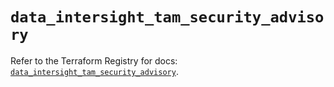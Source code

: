 # `data_intersight_tam_security_advisory`

Refer to the Terraform Registry for docs: [`data_intersight_tam_security_advisory`](https://registry.terraform.io/providers/ciscodevnet/intersight/1.0.71/docs/data-sources/tam_security_advisory).
